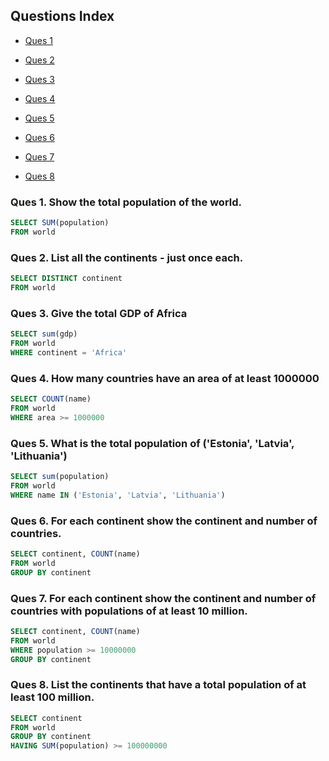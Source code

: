 ## Questions Index

* [Ques 1](#ques-1-show-the-total-population-of-the-world)

* [Ques 2](#ques-2-list-all-the-continents--just-once-each)

* [Ques 3](#ques-3-give-the-total-gdp-of-africa)

* [Ques 4](#ques-4-how-many-countries-have-an-area-of-at-least-1000000)

* [Ques 5](#ques-5-what-is-the-total-population-of-estonia-latvia-lithuania)

* [Ques 6](#ques-6-for-each-continent-show-the-continent-and-number-of-countries)

* [Ques 7](#ques-7-for-each-continent-show-the-continent-and-number-of-countries-with-populations-of-at-least-10-million)

* [Ques 8](#ques-8-list-the-continents-that-have-a-total-population-of-at-least-100-million)


### Ques 1. Show the total population of the world.

```sql
SELECT SUM(population)
FROM world
```

### Ques 2. List all the continents - just once each.

```sql
SELECT DISTINCT continent
FROM world
```

### Ques 3. Give the total GDP of Africa

```sql
SELECT sum(gdp)
FROM world
WHERE continent = 'Africa'
```

### Ques 4. How many countries have an area of at least 1000000

```sql
SELECT COUNT(name)
FROM world
WHERE area >= 1000000
```

### Ques 5. What is the total population of ('Estonia', 'Latvia', 'Lithuania')

```sql
SELECT sum(population)
FROM world
WHERE name IN ('Estonia', 'Latvia', 'Lithuania')
```

### Ques 6. For each continent show the continent and number of countries.

```sql
SELECT continent, COUNT(name)
FROM world
GROUP BY continent
```

### Ques 7. For each continent show the continent and number of countries with populations of at least 10 million.

```sql
SELECT continent, COUNT(name)
FROM world
WHERE population >= 10000000
GROUP BY continent
```

### Ques 8. List the continents that have a total population of at least 100 million.

```sql
SELECT continent
FROM world
GROUP BY continent
HAVING SUM(population) >= 100000000
```
